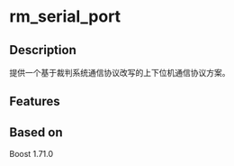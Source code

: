# rm_serial_port

## Description
提供一个基于裁判系统通信协议改写的上下位机通信协议方案。

## Features

## Based on
Boost 1.71.0